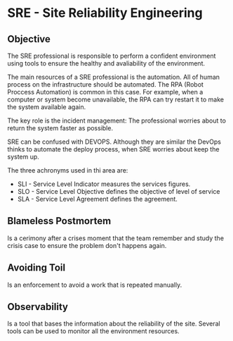 # SRE - Site Reliability Engineering

## Objective
The SRE professional is responsible to perform a confident environment using tools to ensure the healthy and avaliability of the environment. 

The main resources of a SRE professional is the automation. All of human process on the infrastructure should be automated. The RPA (Robot Proccess Automation) is common in this case. For example, when a computer or system become unavailable, the RPA can try restart it to make the system available again. 

The key role is the incident management: The professional worries about to return the system faster as possible.

SRE can be confused with DEVOPS. Although they are similar the DevOps thinks to automate the deploy process, when SRE worries about keep the system up.

The three achronyms used in thi area are:

- SLI - Service Level Indicator measures the services figures.
- SLO - Service Level Objective defines the objective of level of service
- SLA - Service Level Agreement defines the agreement.

## Blameless Postmortem

Is a cerimony after a crises moment that the team remember and study the crisis case to ensure the problem don't happens again.

## Avoiding Toil

Is an enforcement to avoid a work that is repeated manually.

## Observability

Is a tool that bases the information about the reliability of the site. Several tools can be used to monitor all the environment resources.


